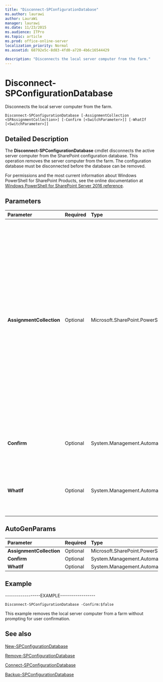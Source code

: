 ```yaml
---
title: "Disconnect-SPConfigurationDatabase"
ms.author: laurawi
author: LauraWi
manager: laurawi
ms.date: 11/23/2015
ms.audience: ITPro
ms.topic: article
ms.prod: office-online-server
localization_priority: Normal
ms.assetid: 68792e5c-8d83-4fd0-a720-4b6c16544429

description: "Disconnects the local server computer from the farm."
---
```


# Disconnect-SPConfigurationDatabase

Disconnects the local server computer from the farm.
  
```
Disconnect-SPConfigurationDatabase [-AssignmentCollection <SPAssignmentCollection>] [-Confirm [<SwitchParameter>]] [-WhatIf [<SwitchParameter>]]
```

## Detailed Description

The **Disconnect-SPConfigurationDatabase** cmdlet disconnects the active server computer from the SharePoint configuration database. This operation removes the server computer from the farm. The configuration database must be disconnected before the database can be removed. 
  
For permissions and the most current information about Windows PowerShell for SharePoint Products, see the online documentation at [Windows PowerShell for SharePoint Server 2016 reference](https://go.microsoft.com/fwlink/p/?LinkId=671715).
  
## Parameters

|**Parameter**|**Required**|**Type**|**Description**|
|:-----|:-----|:-----|:-----|
|**AssignmentCollection** <br/> |Optional  <br/> |Microsoft.SharePoint.PowerShell.SPAssignmentCollection  <br/> |Manages objects for the purpose of proper disposal. Use of objects, such as **SPWeb** or **SPSite**, can use large amounts of memory and use of these objects in Windows PowerShell scripts requires proper memory management. Using the **SPAssignment** object, you can assign objects to a variable and dispose of the objects after they are needed to free up memory. When **SPWeb**, **SPSite**, or **SPSiteAdministration** objects are used, the objects are automatically disposed of if an assignment collection or the **Global** parameter is not used.  <br/> > [!NOTE]> When the **Global** parameter is used, all objects are contained in the global store. If objects are not immediately used, or disposed of by using the **Stop-SPAssignment** command, an out-of-memory scenario can occur.           |
|**Confirm** <br/> |Optional  <br/> |System.Management.Automation.SwitchParameter  <br/> |Prompts you for confirmation before executing the command. For more information, type the following command: **get-help about_commonparameters** <br/> |
|**WhatIf** <br/> |Optional  <br/> |System.Management.Automation.SwitchParameter  <br/> |Displays a message that describes the effect of the command instead of executing the command. For more information, type the following command: **get-help about_commonparameters** <br/> |
   
## AutoGenParams

|**Parameter**|**Required**|**Type**|**Description**|
|:-----|:-----|:-----|:-----|
|**AssignmentCollection** <br/> |Optional  <br/> |Microsoft.SharePoint.PowerShell.SPAssignmentCollection  <br/> ||
|**Confirm** <br/> |Optional  <br/> |System.Management.Automation.SwitchParameter  <br/> ||
|**WhatIf** <br/> |Optional  <br/> |System.Management.Automation.SwitchParameter  <br/> ||
   
## Example

------------------EXAMPLE------------------
  
```
Disconnect-SPConfigurationDatabase -Confirm:$false
```

This example removes the local server computer from a farm without prompting for user confirmation.
  
## See also

#### 

[New-SPConfigurationDatabase](new-spconfigurationdatabase.md)
  
[Remove-SPConfigurationDatabase](remove-spconfigurationdatabase.md)
  
[Connect-SPConfigurationDatabase](connect-spconfigurationdatabase.md)
  
[Backup-SPConfigurationDatabase](../../../docs-conceptual/sharepoint-server/microsoft-powershell-for-sharepoint-server-reference/backup-and-recovery-cmdlets/backup-spconfigurationdatabase.md)

